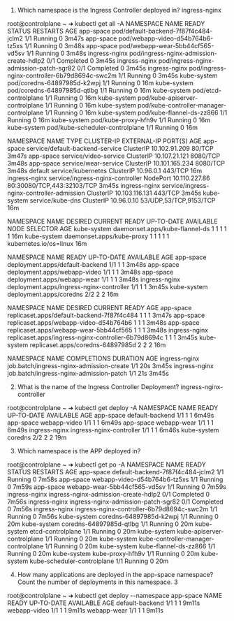 1. Which namespace is the Ingress Controller deployed in? ingress-nginx

root@controlplane ~ ➜  kubectl get all -A
NAMESPACE       NAME                                            READY   STATUS      RESTARTS   AGE
app-space       pod/default-backend-7f87f4c484-jclm2            1/1     Running     0          3m47s
app-space       pod/webapp-video-d54b764b6-tz5xs                1/1     Running     0          3m48s
app-space       pod/webapp-wear-5bb44cf565-vd5sv                1/1     Running     0          3m48s
ingress-nginx   pod/ingress-nginx-admission-create-hdlp2        0/1     Completed   0          3m45s
ingress-nginx   pod/ingress-nginx-admission-patch-sgr82         0/1     Completed   0          3m45s
ingress-nginx   pod/ingress-nginx-controller-6b79d8694c-swc2m   1/1     Running     0          3m45s
kube-system     pod/coredns-64897985d-k2wpj                     1/1     Running     0          16m
kube-system     pod/coredns-64897985d-qtlbg                     1/1     Running     0          16m
kube-system     pod/etcd-controlplane                           1/1     Running     0          16m
kube-system     pod/kube-apiserver-controlplane                 1/1     Running     0          16m
kube-system     pod/kube-controller-manager-controlplane        1/1     Running     0          16m
kube-system     pod/kube-flannel-ds-zz866                       1/1     Running     0          16m
kube-system     pod/kube-proxy-hfh9v                            1/1     Running     0          16m
kube-system     pod/kube-scheduler-controlplane                 1/1     Running     0          16m

NAMESPACE       NAME                                         TYPE        CLUSTER-IP       EXTERNAL-IP   PORT(S)                      AGE
app-space       service/default-backend-service              ClusterIP   10.102.91.209    <none>        80/TCP                       3m47s
app-space       service/video-service                        ClusterIP   10.107.21.121    <none>        8080/TCP                     3m48s
app-space       service/wear-service                         ClusterIP   10.101.165.234   <none>        8080/TCP                     3m48s
default         service/kubernetes                           ClusterIP   10.96.0.1        <none>        443/TCP                      16m
ingress-nginx   service/ingress-nginx-controller             NodePort    10.110.227.86    <none>        80:30080/TCP,443:32103/TCP   3m45s
ingress-nginx   service/ingress-nginx-controller-admission   ClusterIP   10.103.116.131   <none>        443/TCP                      3m45s
kube-system     service/kube-dns                             ClusterIP   10.96.0.10       <none>        53/UDP,53/TCP,9153/TCP       16m

NAMESPACE     NAME                             DESIRED   CURRENT   READY   UP-TO-DATE   AVAILABLE   NODE SELECTOR            AGE
kube-system   daemonset.apps/kube-flannel-ds   1         1         1       1            1           <none>                   16m
kube-system   daemonset.apps/kube-proxy        1         1         1       1            1           kubernetes.io/os=linux   16m

NAMESPACE       NAME                                       READY   UP-TO-DATE   AVAILABLE   AGE
app-space       deployment.apps/default-backend            1/1     1            1           3m48s
app-space       deployment.apps/webapp-video               1/1     1            1           3m48s
app-space       deployment.apps/webapp-wear                1/1     1            1           3m48s
ingress-nginx   deployment.apps/ingress-nginx-controller   1/1     1            1           3m45s
kube-system     deployment.apps/coredns                    2/2     2            2           16m

NAMESPACE       NAME                                                  DESIRED   CURRENT   READY   AGE
app-space       replicaset.apps/default-backend-7f87f4c484            1         1         1       3m47s
app-space       replicaset.apps/webapp-video-d54b764b6                1         1         1       3m48s
app-space       replicaset.apps/webapp-wear-5bb44cf565                1         1         1       3m48s
ingress-nginx   replicaset.apps/ingress-nginx-controller-6b79d8694c   1         1         1       3m45s
kube-system     replicaset.apps/coredns-64897985d                     2         2         2       16m

NAMESPACE       NAME                                       COMPLETIONS   DURATION   AGE
ingress-nginx   job.batch/ingress-nginx-admission-create   1/1           20s        3m45s
ingress-nginx   job.batch/ingress-nginx-admission-patch    1/1           21s        3m45s
  
  
2. What is the name of the Ingress Controller Deployment?
  ingress-nginx-controller
  
root@controlplane ~ ➜  kubectl get deploy -A
NAMESPACE       NAME                       READY   UP-TO-DATE   AVAILABLE   AGE
app-space       default-backend            1/1     1            1           6m49s
app-space       webapp-video               1/1     1            1           6m49s
app-space       webapp-wear                1/1     1            1           6m49s
ingress-nginx   ingress-nginx-controller   1/1     1            1           6m46s
kube-system     coredns                    2/2     2            2           19m
  
3. Which namespace is the APP deployed in?
  
  root@controlplane ~ ➜  kubectl get po -A
NAMESPACE       NAME                                        READY   STATUS      RESTARTS   AGE
app-space       default-backend-7f87f4c484-jclm2            1/1     Running     0          7m58s
app-space       webapp-video-d54b764b6-tz5xs                1/1     Running     0          7m59s
app-space       webapp-wear-5bb44cf565-vd5sv                1/1     Running     0          7m59s
ingress-nginx   ingress-nginx-admission-create-hdlp2        0/1     Completed   0          7m56s
ingress-nginx   ingress-nginx-admission-patch-sgr82         0/1     Completed   0          7m56s
ingress-nginx   ingress-nginx-controller-6b79d8694c-swc2m   1/1     Running     0          7m56s
kube-system     coredns-64897985d-k2wpj                     1/1     Running     0          20m
kube-system     coredns-64897985d-qtlbg                     1/1     Running     0          20m
kube-system     etcd-controlplane                           1/1     Running     0          20m
kube-system     kube-apiserver-controlplane                 1/1     Running     0          20m
kube-system     kube-controller-manager-controlplane        1/1     Running     0          20m
kube-system     kube-flannel-ds-zz866                       1/1     Running     0          20m
kube-system     kube-proxy-hfh9v                            1/1     Running     0          20m
kube-system     kube-scheduler-controlplane                 1/1     Running     0          20m
  
 4. How many applications are deployed in the app-space namespace?
Count the number of deployments in this namespace. 3 
  
 root@controlplane ~ ➜  kubectl get deploy --namespace app-space
NAME              READY   UP-TO-DATE   AVAILABLE   AGE
default-backend   1/1     1            1           9m11s
webapp-video      1/1     1            1           9m11s
webapp-wear       1/1     1            1           9m11s
